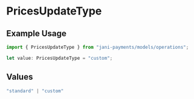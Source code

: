 # PricesUpdateType

## Example Usage

```typescript
import { PricesUpdateType } from "jani-payments/models/operations";

let value: PricesUpdateType = "custom";
```

## Values

```typescript
"standard" | "custom"
```